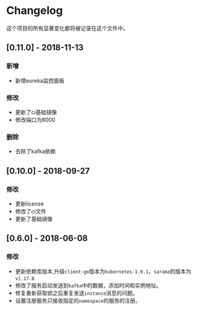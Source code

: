 # Changelog

这个项目的所有显著变化都将被记录在这个文件中。

## [0.11.0] - 2018-11-13

### 新增

- 新增eureka监控面板

### 修改

- 更新了ci基础镜像
- 修改端口为8000

### 删除

- 去除了kafka依赖

## [0.10.0] - 2018-09-27

### 修改

- 更新license 
- 修改了ci文件
- 更新了基础镜像

## [0.6.0] - 2018-06-08

### 修改

- 更新依赖库版本,升级`client-go`版本为`kubernetes-1.9.1`，`sarama`的版本为`v1.17.0`
- 修改了服务启动发送到`kafka`中的数据，添加时间和实例地址。
- 修复重新获取锁之后重复发送`instance`消息的问题。
- 设置注册服务只接收指定的`namespace`的服务的注册。
